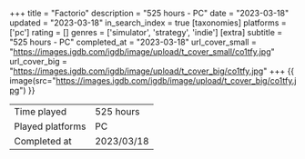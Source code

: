 +++
title = "Factorio"
description = "525 hours - PC"
date = "2023-03-18"
updated = "2023-03-18"
in_search_index = true
[taxonomies]
platforms = ['pc']
rating = []
genres = ['simulator', 'strategy', 'indie']
[extra]
subtitle = "525 hours - PC"
completed_at = "2023-03-18"
url_cover_small = "https://images.igdb.com/igdb/image/upload/t_cover_small/co1tfy.jpg"
url_cover_big = "https://images.igdb.com/igdb/image/upload/t_cover_big/co1tfy.jpg"
+++
{{ image(src="https://images.igdb.com/igdb/image/upload/t_cover_big/co1tfy.jpg") }}

|              |            |
| ------------ | ---------- |
| Time played  | 525 hours |
| Played platforms    | PC |
| Completed at | 2023/03/18 |

